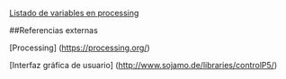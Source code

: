 

[Listado de variables en processing](https://github.com/JaviRoch/ConstruccionCinematicoLinea/blob/master/Processing/Documentacion/Variables%20processing)


##Referencias externas

[Processing] (https://processing.org/)

[Interfaz gráfica de usuario] (http://www.sojamo.de/libraries/controlP5/)